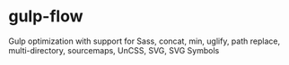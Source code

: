 # gulp-flow
Gulp optimization with support for Sass, concat, min, uglify, path replace, multi-directory, sourcemaps, UnCSS, SVG, SVG Symbols

